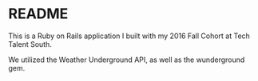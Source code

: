 # README

This is a Ruby on Rails application I built with my 2016 Fall Cohort at Tech Talent South.

We utilized the Weather Underground API, as well as the wunderground gem.